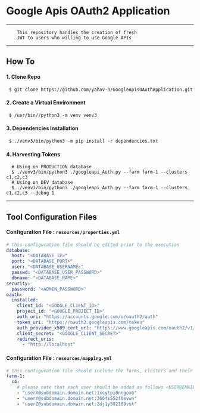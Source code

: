 # Google Apis OAuth2 Application

---
```text
    This repository handles the creation of fresh 
    JWT to users who willing to use Google APIs    
```
--- 
## How To

#### 1. Clone Repo
```shell
 $ git clone https://github.com/yahav-h/GoogleApisOAuthApplication.git
```

#### 2. Create a Virtual Environment 
```shell
 $ /usr/bin//python3 -m venv venv3
```

#### 3. Dependencies Installation
```shell
 $ ./venv3/bin/python3 -m pip install -r dependencies.txt
```

#### 4. Harvesting Tokens
```shell
  # Using on PRODUCTION database
  $ ./venv3/bin/python3 ./googleapi_Auth.py --farm farm-1 --clusters c1,c2,c3
  # Using on DEV database
  $ ./venv3/bin/python3 ./googleapi_Auth.py --farm farm-1 --clusters c1,c2,c3 --debug 1 
```
---

## Tool Configuration Files
#### Configuration File : `resources/properties.yml`
```yaml
# this configuration file should be edited prior to the execution
database:
  host: "<DATABASE_IP>"
  port: "<DATABASE_PORT>"
  user: "<DATABASE_USERNAME>"
  passwd: "<DATABASE_USER_PASSWORD>"
  dbname: "<DATABASE_NAME>"
security:
  password: "<ADMIN_PASSWORD>"
oauth:
  installed:
    client_id: "<GOOGLE_CLIENT_ID>"
    project_id: "<GOOGLE_PROJECT_ID>"
    auth_uri: "https://accounts.google.com/o/oauth2/auth"
    token_uri: "https://oauth2.googleapis.com/token"
    auth_provider_x509_cert_url: "https://www.googleapis.com/oauth2/v1/certs"
    client_secret: "<GOOGLE_CLIENT_SECRET>"
    redirect_uris:
      - "http://localhost"
```

#### Configuration File : `resources/mapping.yml`
```yaml
# this configuration file should include the farms, clusters and their associated users
farm-1: 
  c4:
    # please note that each user should be added as follows <USER@EMAIL.COM:GOOGLE_USER_ID>
    - "userX@subdomain.domain.net:1xcytpi0nngox6"
    - "userY@subdomain.domain.net:3664s552f0evwn"
    - "userZ@subdomain.domain.net:2dj1y382169vsk"
```